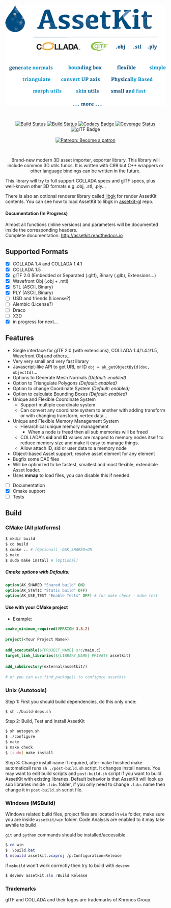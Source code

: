<p align="center">
   <img alt="" src="assetkit.png" width="550" />
</p>
<br>

<p align="center">
    <a href="https://travis-ci.org/recp/assetkit">
        <img src="https://travis-ci.org/recp/assetkit.svg?branch=master"
             alt="Build Status">
    </a>
    <a href="https://ci.appveyor.com/project/recp/assetkit">
        <img src="https://ci.appveyor.com/api/projects/status/e52s0fr8mnbmsqy4?svg=true"
             alt="Build Status">
    </a>
    <a href="https://www.codacy.com/app/recp/assetkit?utm_source=github.com&amp;utm_medium=referral&amp;utm_content=recp/assetkit&amp;utm_campaign=Badge_Grade">
        <img src="https://api.codacy.com/project/badge/Grade/6edde2ba446148759437eb0148c799b6"
             alt="Codacy Badge"/>
    </a>
    <a href="https://coveralls.io/github/recp/assetkit?branch=master">
        <img src="https://coveralls.io/repos/github/recp/assetkit/badge.svg?branch=master"
             alt="Coverage Status"/>
    </a>
    <img src="https://img.shields.io/badge/glTF-2%2E0-green.svg?style=flat"
         alt="glTF Badge">
    <br /><br />
    <a href="https://patreon.com/recp">
      <img src="https://img.shields.io/badge/Patreon-Become a patron-orange.svg"
           alt="Patreon: Become a patron">
    </a>
</p>

<br>

<p align="center">
Brand-new modern 3D asset importer, exporter library. This library will include common 3D utils funcs. It is written with C99 but C++ wrappers or other language bindings can be written in the future.

This library will try to full support COLLADA specs and glTF specs, plus well-known other 3D formats e.g .obj, .stl, .ply... 

There is also an optional renderer library called [libgk](https://github.com/recp/libgk) for render AssetKit contents. You can see how to load AssetKit to libgk in [assetkit-gl](https://github.com/recp/assetkit-gl) repo.

</p>

#### Documentation (In Progress)

Almost all functions (inline versions) and parameters will be documented inside the corresponding headers. <br />
Complete documentation: http://assetkit.readthedocs.io

## Supported Formats

* [x] COLLADA 1.4 and COLLADA 1.4.1
* [x] COLLADA 1.5
* [x] glTF 2.0 (Embedded or Separated (.gltf), Binary (.glb), Extensions...)
* [x] Wavefront Obj (.obj + .mtl)
* [x] STL (ASCII, Binary)
* [x] PLY (ASCII, Binary)
* [ ] USD and friends (License?)
* [ ] Alembic (License?)
* [ ] Draco
* [ ] X3D
* [x] in progress for next...

## Features

- Single interface for glTF 2.0 (with extensions), COLLADA 1.4/1.4.1/1.5, Wavefront Obj and others...
- Very very small and very fast library
- Javascript-like API to get URL or ID `obj = ak_getObjectById(doc, objectId)`...
- Options to Generate Mesh Normals *(Default: enabled)*
- Option to Triangulate Polygons *(Default: enabled)*
- Option to change Coordinate System *(Default: enabled)*
- Option to calculate Bounding Boxes *(Default: enabled)*
- Unique and Flexible Coordinate System
  - Support multiple coordinate system
  - Can convert any coordinate system to another with adding transform or with changing transform, vertex data...
- Unique and Flexible Memory Management System
  - Hierarchical unique memory management
    - When a node is freed then all sub memories will be freed
  - COLLADA's **sid** and **ID** values are mapped to memory nodes itself to reduce memory size and make it easy to manage things.
  - Allow attach ID, sid or user data to a memory node
- Object-based Asset support; resolve asset element for any element
- Bugfix some DAE files
- Will be optimized to be fastest, smallest and most flexible, extendible Asset loader.
- Uses **mmap** to load files, you can disable this if needed
- [ ] Documentation
- [x] Cmake support
- [ ] Tests

## Build

### CMake (All platforms)
```bash
$ mkdir build
$ cd build
$ cmake .. # [Optional] -DAK_SHARED=ON
$ make
$ sudo make install # [Optional]
```

##### Cmake options with Defaults:

```CMake
option(AK_SHARED "Shared build" ON)
option(AK_STATIC "Static build" OFF)
option(AK_USE_TEST "Enable Tests" OFF) # for make check - make test
```

#### Use with your CMake project
* Example:
```cmake
cmake_minimum_required(VERSION 3.8.2)

project(<Your Project Name>)

add_executable(${PROJECT_NAME} src/main.c)
target_link_libraries(${LIBRARY_NAME} PRIVATE assetkit)

add_subdirectory(external/assetkit/)

# or you can use find_package() to configure assetkit
```

### Unix (Autotools)
Step 1: First you should build dependencies, do this only once:
```bash
$ sh ./build-deps.sh
```

Step 2: Build, Test and Install AssetKit
```bash
$ sh autogen.sh
$ ./configure
$ make
$ make check
$ [sudo] make install
```

Step 3: Change install name if required, after make finished make automaticall runs `sh ./post-build.sh` script. It changes install names. You may want to edit build scripts and `post-build.sh` script if you want to build AssetKit with existing libraries. Default behavior is that AssetKit will look up sub libraries inside `.libs` folder, if you only need to change `.libs` name then change it in `post-build.sh` script file.

### Windows (MSBuild)
Windows related build files, project files are located in `win` folder, make sure you are inside `assetkit/win` folder. Code Analysis are enabled to it may take awhile to build

`git` and `python` commands should be installed/accessible.

```Powershell
$ cd win
$ .\build.bat
$ msbuild assetkit.vcxproj /p:Configuration=Release
```
if `msbuild` won't work correctly then try to build with `devenv`:
```Powershell
$ devenv assetkit.sln /Build Release
```

### Trademarks

glTF and COLLADA and their logos are trademarks of Khronos Group.
